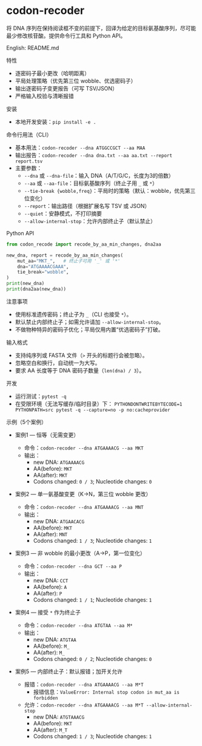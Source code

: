 codon-recoder
================

将 DNA 序列在保持阅读框不变的前提下，回译为给定的目标氨基酸序列，尽可能最少修改核苷酸。提供命令行工具和 Python API。

English: README.md

特性
- 逐密码子最小更改（哈明距离）
- 平局处理策略（优先第三位 wobble、优选密码子）
- 输出逐密码子变更报告（可写 TSV/JSON）
- 严格输入校验与清晰报错

安装
- 本地开发安装：`pip install -e .`

命令行用法（CLI）
- 基本用法：`codon-recoder --dna ATGGCCGCT --aa MAA`
- 输出报告：`codon-recoder --dna dna.txt --aa aa.txt --report report.tsv`
- 主要参数：
  - `--dna` 或 `--dna-file`：输入 DNA（A/T/G/C，长度为3的倍数）
  - `--aa` 或 `--aa-file`：目标氨基酸序列（终止子用 `_` 或 `*`）
  - `--tie-break {wobble,freq}`：平局时的策略（默认：wobble，优先第三位变化）
  - `--report`：输出路径（根据扩展名写 TSV 或 JSON）
  - `--quiet`：安静模式，不打印摘要
  - `--allow-internal-stop`：允许内部终止子（默认禁止）

Python API
```python
from codon_recode import recode_by_aa_min_changes, dna2aa

new_dna, report = recode_by_aa_min_changes(
    mut_aa="MKT_",   # 终止子可用 '_' 或 '*'
    dna="ATGAAAACGAAA",
    tie_break="wobble",
)
print(new_dna)
print(dna2aa(new_dna))
```

注意事项
- 使用标准遗传密码；终止子为 `_`（CLI 也接受 `*`）。
- 默认禁止内部终止子；如需允许请加 `--allow-internal-stop`。
- 不做物种特异的密码子优化；平局仅用内置“优选密码子”打破。

输入格式
- 支持纯序列或 FASTA 文件（`>` 开头的标题行会被忽略）。
- 忽略空白和换行，自动统一为大写。
- 要求 AA 长度等于 DNA 密码子数量（`len(dna) / 3`）。

开发
- 运行测试：`pytest -q`
- 在受限环境（无法写缓存/临时目录）下：
  `PYTHONDONTWRITEBYTECODE=1 PYTHONPATH=src pytest -q --capture=no -p no:cacheprovider`

示例（5个案例）
- 案例1 — 恒等（无需变更）
  - 命令：`codon-recoder --dna ATGAAAACG --aa MKT`
  - 输出：
    - new DNA: `ATGAAAACG`
    - AA(before): `MKT`
    - AA(after): `MKT`
    - Codons changed: `0 / 3`; Nucleotide changes: `0`

- 案例2 — 单一氨基酸变更（K→N，第三位 wobble 更改）
  - 命令：`codon-recoder --dna ATGAAAACG --aa MNT`
  - 输出：
    - new DNA: `ATGAACACG`
    - AA(before): `MKT`
    - AA(after): `MNT`
    - Codons changed: `1 / 3`; Nucleotide changes: `1`

- 案例3 — 非 wobble 的最小更改（A→P，第一位变化）
  - 命令：`codon-recoder --dna GCT --aa P`
  - 输出：
    - new DNA: `CCT`
    - AA(before): `A`
    - AA(after): `P`
    - Codons changed: `1 / 1`; Nucleotide changes: `1`

- 案例4 — 接受 `*` 作为终止子
  - 命令：`codon-recoder --dna ATGTAA --aa M*`
  - 输出：
    - new DNA: `ATGTAA`
    - AA(before): `M_`
    - AA(after): `M_`
    - Codons changed: `0 / 2`; Nucleotide changes: `0`

- 案例5 — 内部终止子：默认报错；加开关允许
  - 报错：`codon-recoder --dna ATGAAAACG --aa M*T`
    - 报错信息：`ValueError: Internal stop codon in mut_aa is forbidden`
  - 允许：`codon-recoder --dna ATGAAAACG --aa M*T --allow-internal-stop`
    - new DNA: `ATGTAAACG`
    - AA(before): `MKT`
    - AA(after): `M_T`
    - Codons changed: `1 / 3`; Nucleotide changes: `1`

